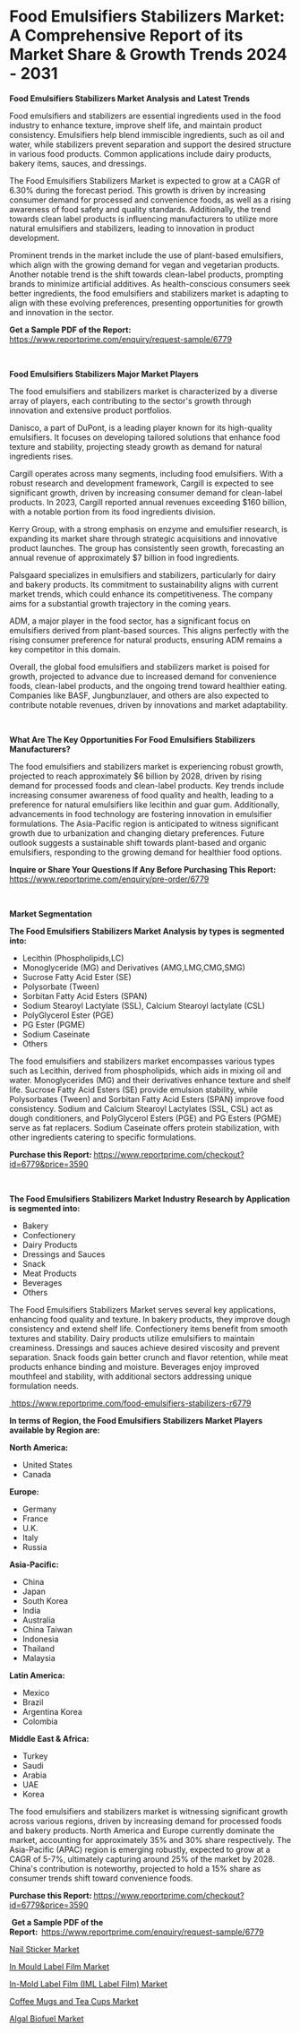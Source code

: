 <p><h1>Food Emulsifiers Stabilizers Market: A Comprehensive Report of its Market Share & Growth Trends 2024 - 2031</h1></p><p><strong>Food Emulsifiers Stabilizers Market Analysis and Latest Trends</strong></p>
<p><p>Food emulsifiers and stabilizers are essential ingredients used in the food industry to enhance texture, improve shelf life, and maintain product consistency. Emulsifiers help blend immiscible ingredients, such as oil and water, while stabilizers prevent separation and support the desired structure in various food products. Common applications include dairy products, bakery items, sauces, and dressings.</p><p>The Food Emulsifiers Stabilizers Market is expected to grow at a CAGR of 6.30% during the forecast period. This growth is driven by increasing consumer demand for processed and convenience foods, as well as a rising awareness of food safety and quality standards. Additionally, the trend towards clean label products is influencing manufacturers to utilize more natural emulsifiers and stabilizers, leading to innovation in product development.</p><p>Prominent trends in the market include the use of plant-based emulsifiers, which align with the growing demand for vegan and vegetarian products. Another notable trend is the shift towards clean-label products, prompting brands to minimize artificial additives. As health-conscious consumers seek better ingredients, the food emulsifiers and stabilizers market is adapting to align with these evolving preferences, presenting opportunities for growth and innovation in the sector.</p></p>
<p><strong>Get a Sample PDF of the Report:&nbsp;</strong> <a href="https://www.reportprime.com/enquiry/request-sample/6779">https://www.reportprime.com/enquiry/request-sample/6779</a></p>
<p>&nbsp;</p>
<p><strong>Food Emulsifiers Stabilizers Major Market Players</strong></p>
<p><p>The food emulsifiers and stabilizers market is characterized by a diverse array of players, each contributing to the sector's growth through innovation and extensive product portfolios. </p><p>Danisco, a part of DuPont, is a leading player known for its high-quality emulsifiers. It focuses on developing tailored solutions that enhance food texture and stability, projecting steady growth as demand for natural ingredients rises.</p><p>Cargill operates across many segments, including food emulsifiers. With a robust research and development framework, Cargill is expected to see significant growth, driven by increasing consumer demand for clean-label products. In 2023, Cargill reported annual revenues exceeding $160 billion, with a notable portion from its food ingredients division.</p><p>Kerry Group, with a strong emphasis on enzyme and emulsifier research, is expanding its market share through strategic acquisitions and innovative product launches. The group has consistently seen growth, forecasting an annual revenue of approximately $7 billion in food ingredients.</p><p>Palsgaard specializes in emulsifiers and stabilizers, particularly for dairy and bakery products. Its commitment to sustainability aligns with current market trends, which could enhance its competitiveness. The company aims for a substantial growth trajectory in the coming years.</p><p>ADM, a major player in the food sector, has a significant focus on emulsifiers derived from plant-based sources. This aligns perfectly with the rising consumer preference for natural products, ensuring ADM remains a key competitor in this domain.</p><p>Overall, the global food emulsifiers and stabilizers market is poised for growth, projected to advance due to increased demand for convenience foods, clean-label products, and the ongoing trend toward healthier eating. Companies like BASF, Jungbunzlauer, and others are also expected to contribute notable revenues, driven by innovations and market adaptability.</p></p>
<p>&nbsp;</p>
<p><strong>What Are The Key Opportunities For Food Emulsifiers Stabilizers Manufacturers?</strong></p>
<p><p>The food emulsifiers and stabilizers market is experiencing robust growth, projected to reach approximately $6 billion by 2028, driven by rising demand for processed foods and clean-label products. Key trends include increasing consumer awareness of food quality and health, leading to a preference for natural emulsifiers like lecithin and guar gum. Additionally, advancements in food technology are fostering innovation in emulsifier formulations. The Asia-Pacific region is anticipated to witness significant growth due to urbanization and changing dietary preferences. Future outlook suggests a sustainable shift towards plant-based and organic emulsifiers, responding to the growing demand for healthier food options.</p></p>
<p><strong>Inquire or Share Your Questions If Any Before Purchasing This Report:</strong> <a href="https://www.reportprime.com/enquiry/pre-order/6779">https://www.reportprime.com/enquiry/pre-order/6779</a></p>
<p>&nbsp;</p>
<p><strong>Market Segmentation</strong></p>
<p><strong>The Food Emulsifiers Stabilizers Market Analysis by types is segmented into:</strong></p>
<p><ul><li>Lecithin (Phospholipids,LC)</li><li>Monoglyceride (MG) and Derivatives (AMG,LMG,CMG,SMG)</li><li>Sucrose Fatty Acid Ester (SE)</li><li>Polysorbate (Tween)</li><li>Sorbitan Fatty Acid Esters (SPAN)</li><li>Sodium Stearoyl Lactylate (SSL), Calcium Stearoyl lactylate (CSL)</li><li>PolyGlycerol Ester (PGE)</li><li>PG Ester (PGME)</li><li>Sodium Caseinate</li><li>Others</li></ul></p>
<p><p>The food emulsifiers and stabilizers market encompasses various types such as Lecithin, derived from phospholipids, which aids in mixing oil and water. Monoglycerides (MG) and their derivatives enhance texture and shelf life. Sucrose Fatty Acid Esters (SE) provide emulsion stability, while Polysorbates (Tween) and Sorbitan Fatty Acid Esters (SPAN) improve food consistency. Sodium and Calcium Stearoyl Lactylates (SSL, CSL) act as dough conditioners, and PolyGlycerol Esters (PGE) and PG Esters (PGME) serve as fat replacers. Sodium Caseinate offers protein stabilization, with other ingredients catering to specific formulations.</p></p>
<p><strong>Purchase this Report:&nbsp;</strong><a href="https://www.reportprime.com/checkout?id=6779&price=3590">https://www.reportprime.com/checkout?id=6779&price=3590</a></p>
<p>&nbsp;</p>
<p><strong>The Food Emulsifiers Stabilizers Market Industry Research by Application is segmented into:</strong></p>
<p><ul><li>Bakery</li><li>Confectionery</li><li>Dairy Products</li><li>Dressings and Sauces</li><li>Snack</li><li>Meat Products</li><li>Beverages</li><li>Others</li></ul></p>
<p><p>The Food Emulsifiers Stabilizers Market serves several key applications, enhancing food quality and texture. In bakery products, they improve dough consistency and extend shelf life. Confectionery items benefit from smooth textures and stability. Dairy products utilize emulsifiers to maintain creaminess. Dressings and sauces achieve desired viscosity and prevent separation. Snack foods gain better crunch and flavor retention, while meat products enhance binding and moisture. Beverages enjoy improved mouthfeel and stability, with additional sectors addressing unique formulation needs.</p></p>
<p><a href="https://www.reportprime.com/food-emulsifiers-stabilizers-r6779">&nbsp;https://www.reportprime.com/food-emulsifiers-stabilizers-r6779</a></p>
<p><strong>In terms of Region, the Food Emulsifiers Stabilizers Market Players available by Region are:</strong></p>
<p>
    <p> <strong> North America: </strong>
        <ul>
            <li>United States</li>
            <li>Canada</li>
        </ul>
        </p> 
    <p> <strong> Europe: </strong>
        <ul>
            <li>Germany</li>
            <li>France</li>
            <li>U.K.</li>
            <li>Italy</li>
            <li>Russia</li>
        </ul>
        </p> 
    <p> <strong> Asia-Pacific: </strong>
        <ul>
            <li>China</li>
            <li>Japan</li>
            <li>South Korea</li>
            <li>India</li>
            <li>Australia</li>
            <li>China Taiwan</li>
            <li>Indonesia</li>
            <li>Thailand</li>
            <li>Malaysia</li>
        </ul>
        </p> 
    <p> <strong> Latin America: </strong>
        <ul>
            <li>Mexico</li>
            <li>Brazil</li>
            <li>Argentina Korea</li>
            <li>Colombia</li>
        </ul>
        </p> 
    <p> <strong> Middle East & Africa: </strong>
        <ul>
            <li>Turkey</li>
            <li>Saudi</li>
            <li>Arabia</li>
            <li>UAE</li>
            <li>Korea</li>
        </ul>
    </p>
    </p>
<p><p>The food emulsifiers and stabilizers market is witnessing significant growth across various regions, driven by increasing demand for processed foods and bakery products. North America and Europe currently dominate the market, accounting for approximately 35% and 30% share respectively. The Asia-Pacific (APAC) region is emerging robustly, expected to grow at a CAGR of 5-7%, ultimately capturing around 25% of the market by 2028. China's contribution is noteworthy, projected to hold a 15% share as consumer trends shift toward convenience foods.</p></p>
<p><strong>Purchase this Report: </strong><a href="https://www.reportprime.com/checkout?id=6779&price=3590">https://www.reportprime.com/checkout?id=6779&price=3590</a></p>
<p>&nbsp;<strong>Get a Sample PDF of the Report:&nbsp;&nbsp;</strong><a href="https://www.reportprime.com/enquiry/request-sample/6779">https://www.reportprime.com/enquiry/request-sample/6779</a></p>
<p><strong></strong></p>
<p><p><a href="https://medium.com/@anna.vaughan3423/what-factors-will-influence-the-nail-sticker-market-in-the-coming-years-7354332f64db">Nail Sticker Market</a></p><p><a href="https://issuu.com/reportprime-2/docs/in-mould-label-film-market-size-203_92425a2c0faa35">In Mould Label Film Market</a></p><p><a href="https://issuu.com/reportprime-2/docs/in-mold-label-film-iml-label-film-m_01cb22f02fa78b">In-Mold Label Film (IML Label Film) Market</a></p><p><a href="https://www.linkedin.com/pulse/global-coffee-mugs-tea-cups-market-status-2024-2031-forecast-ompxc?trackingId=HysWHuZpTgyHM1U%2F%2BhA0Uw%3D%3D">Coffee Mugs and Tea Cups Market</a></p><p><a href="https://medium.com/@anna.vaughan3423/algal-biofuel-market-size-share-analysis-growth-trends-forecasts-2024-2031-b2d4d4782d46">Algal Biofuel Market</a></p></p>